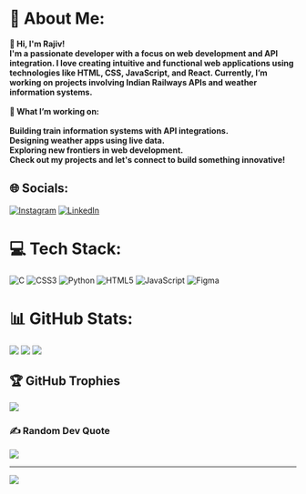 # 💫 About Me:
**👋 Hi, I'm Rajiv!<br>I'm a passionate developer with a focus on web development and API integration. I love creating intuitive and functional web applications using technologies like HTML, CSS, JavaScript, and React. Currently, I’m working on projects involving Indian Railways APIs and weather information systems.<br><br>🚀 What I’m working on:<br><br>Building train information systems with API integrations.<br>Designing weather apps using live data.<br>Exploring new frontiers in web development.<br>Check out my projects and let's connect to build something innovative!**

<!-- Proudly created with GPRM ( https://gprm.itsvg.in ) -->
## 🌐 Socials:
[![Instagram](https://img.shields.io/badge/Instagram-%23E4405F.svg?logo=Instagram&logoColor=white)](https://instagram.com/ra.j.iv_) [![LinkedIn](https://img.shields.io/badge/LinkedIn-%230077B5.svg?logo=linkedin&logoColor=white)](https://linkedin.com/in/rajiv-dubey-7410a5290) 

# 💻 Tech Stack:
![C](https://img.shields.io/badge/c-%2300599C.svg?style=for-the-badge&logo=c&logoColor=white) ![CSS3](https://img.shields.io/badge/css3-%231572B6.svg?style=for-the-badge&logo=css3&logoColor=white) ![Python](https://img.shields.io/badge/python-3670A0?style=for-the-badge&logo=python&logoColor=ffdd54) ![HTML5](https://img.shields.io/badge/html5-%23E34F26.svg?style=for-the-badge&logo=html5&logoColor=white) ![JavaScript](https://img.shields.io/badge/javascript-%23323330.svg?style=for-the-badge&logo=javascript&logoColor=%23F7DF1E) ![Figma](https://img.shields.io/badge/figma-%23F24E1E.svg?style=for-the-badge&logo=figma&logoColor=white)
# 📊 GitHub Stats:
![](https://github-readme-stats.vercel.app/api?username=RAJIV81205&theme=tokyonight&hide_border=false&include_all_commits=false&count_private=false)
![](https://github-readme-streak-stats.herokuapp.com/?user=RAJIV81205&theme=tokyonight&hide_border=false)
![](https://github-readme-stats.vercel.app/api/top-langs/?username=RAJIV81205&theme=tokyonight&hide_border=false&include_all_commits=false&count_private=false&layout=compact)

## 🏆 GitHub Trophies
![](https://github-profile-trophy.vercel.app/?username=RAJIV81205&theme=tokyonight&no-frame=false&no-bg=true&margin-w=4)

### ✍️ Random Dev Quote
![](https://quotes-github-readme.vercel.app/api?type=horizontal&theme=tokyonight)

---
[![](https://visitcount.itsvg.in/api?id=RAJIV81205&icon=0&color=0)](https://visitcount.itsvg.in)

<!-- Proudly created with GPRM ( https://gprm.itsvg.in ) -->
